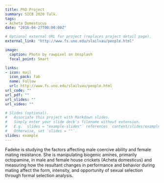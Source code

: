 ```yaml
---
title: PhD Project
summary: SICB 2020 Talk.
tags: 
- Acheta Domestucus
date: "2016-04-27T00:00:00Z"

# Optional external URL for project (replaces project detail page).
external_link: "http://www.fs.uno.edu/slailvau/people.html"

image:
  caption: Photo by rawpixel on Unsplash
  focal_point: Smart

links:
- icon: mail
  icon_pack: fab
  name: Follow
  url: http://www.fs.uno.edu/slailvau/people.html
url_code: ""
url_pdf: ""
url_slides: ""
url_video: ""

# Slides (optional).
#   Associate this project with Markdown slides.
#   Simply enter your slide deck's filename without extension.
#   E.g. `slides = "example-slides"` references `content/slides/example-slides.md`.
#   Otherwise, set `slides = ""`.
slides: example
---
```

Fadeke is studying the factors affecting male coercive ability and female mating resistance. She is manipulating biogenic amines, primarily octopamine, in male and female house crickets (Acheta domesticus) and measuring how the resultant changes in performance and behavior during mating affect the form, intensity, and opportunity of sexual selection through formal selection analysis. 
